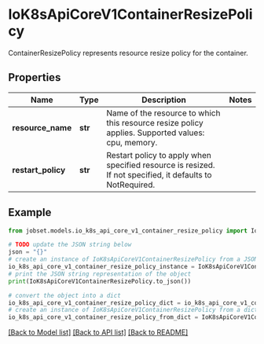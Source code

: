 # IoK8sApiCoreV1ContainerResizePolicy

ContainerResizePolicy represents resource resize policy for the container.

## Properties

Name | Type | Description | Notes
------------ | ------------- | ------------- | -------------
**resource_name** | **str** | Name of the resource to which this resource resize policy applies. Supported values: cpu, memory. | 
**restart_policy** | **str** | Restart policy to apply when specified resource is resized. If not specified, it defaults to NotRequired. | 

## Example

```python
from jobset.models.io_k8s_api_core_v1_container_resize_policy import IoK8sApiCoreV1ContainerResizePolicy

# TODO update the JSON string below
json = "{}"
# create an instance of IoK8sApiCoreV1ContainerResizePolicy from a JSON string
io_k8s_api_core_v1_container_resize_policy_instance = IoK8sApiCoreV1ContainerResizePolicy.from_json(json)
# print the JSON string representation of the object
print(IoK8sApiCoreV1ContainerResizePolicy.to_json())

# convert the object into a dict
io_k8s_api_core_v1_container_resize_policy_dict = io_k8s_api_core_v1_container_resize_policy_instance.to_dict()
# create an instance of IoK8sApiCoreV1ContainerResizePolicy from a dict
io_k8s_api_core_v1_container_resize_policy_from_dict = IoK8sApiCoreV1ContainerResizePolicy.from_dict(io_k8s_api_core_v1_container_resize_policy_dict)
```
[[Back to Model list]](../README.md#documentation-for-models) [[Back to API list]](../README.md#documentation-for-api-endpoints) [[Back to README]](../README.md)


